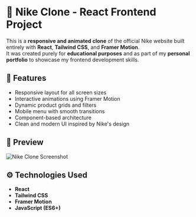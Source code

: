 # 🏀 Nike Clone - React Frontend Project

This is a **responsive and animated clone** of the official Nike website built entirely with **React**, **Tailwind CSS**, and **Framer Motion**.  
It was created purely for **educational purposes** and as part of my **personal portfolio** to showcase my frontend development skills.

## 🚀 Features

- Responsive layout for all screen sizes  
- Interactive animations using Framer Motion  
- Dynamic product grids and filters  
- Mobile menu with smooth transitions  
- Component-based architecture  
- Clean and modern UI inspired by Nike's design  

## 📸 Preview

![Nike Clone Screenshot](./public/anteprima_nike_clone.jpg) <!-- Replace with your actual screenshot path -->

## ⚙️ Technologies Used

- **React**
- **Tailwind CSS**
- **Framer Motion**
- **JavaScript (ES6+)**
